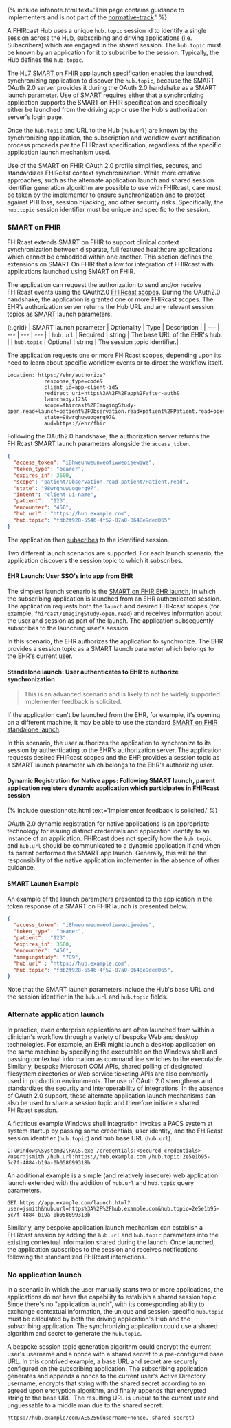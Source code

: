 {% include infonote.html text='This page contains guidance to implementers and is not part of the <a href="2_Specification.html">normative-track</a>.' %}

A FHIRcast Hub uses a unique `hub.topic` session id to identify a single session across the Hub, subscribing and driving applications (i.e. Subscribers) which are engaged in the shared session. The `hub.topic` must be known by an application for it to subscribe to the session. Typically, the Hub defines the `hub.topic`.


The [HL7 SMART on FHIR app launch specification](http://www.hl7.org/fhir/smart-app-launch) enables the launched, synchronizing application to discover the `hub.topic`, because the SMART OAuth 2.0 server provides it during the OAuth 2.0 handshake as a SMART launch parameter. Use of SMART requires either that a synchronizing application supports the SMART on FHIR specification and specifically either be launched from the driving app or use the Hub's authorization server's login page.

Once the `hub.topic` and URL to the Hub (`hub.url`) are known by the synchronizing application, the subscription and workflow event notification process proceeds per the FHIRcast specification, regardless of the specific application launch mechanism used.

Use of the SMART on FHIR OAuth 2.0 profile simplifies, secures, and standardizes FHIRcast context synchronization. While more creative approaches, such as the alternate application launch and shared session identifier generation algorithm are possible to use with FHIRcast, care must be taken by the implementer to ensure synchronization and to protect against PHI loss, session hijacking, and other security risks. Specifically, the `hub.topic` session identifier must be unique and specific to the session.

### SMART on FHIR

FHIRcast extends SMART on FHIR to support clinical context synchronization between disparate, full featured healthcare applications which cannot be embedded within one another.
This section defines the extensions on SMART On FHIR that allow for integration of FHIRcast with applications launched using SMART on FHIR.

The application can request the authorization to send and/or receive FHIRcast events using the OAuth2.0 [FHIRcast scopes](2-2-FhircastScopes.html). During the OAuth2.0 handshake, the application is granted one or more FHIRcast scopes. The EHR’s authorization server returns the Hub URL and any relevant session topics as SMART launch parameters.

{:.grid}
| SMART launch parameter | Optionality | Type | Description |
| --- | --- | --- | --- |
| `hub.url` | Required | string | The base URL of the EHR's hub. |
| `hub.topic` | Optional | string | The session topic identifier.|

The application requests one or more FHIRcast scopes, depending upon its need to learn about specific workflow events or to direct the workflow itself.

```text
Location: https://ehr/authorize?
            response_type=code&
            client_id=app-client-id&
            redirect_uri=https%3A%2F%2Fapp%2Fafter-auth&
            launch=xyz123&
            scope=fhircast%2FImagingStudy-open.read+launch+patient%2FObservation.read+patient%2FPatient.read+openid+profile&
            state=98wrghuwuogerg97&
            aud=https://ehr/fhir
```

Following the OAuth2.0 handshake, the authorization server returns the FHIRcast SMART launch parameters alongside the `access_token`.

```json
{
  "access_token": "i8hweunweunweofiwweoijewiwe",
  "token_type": "bearer",
  "expires_in": 3600,
  "scope": "patient/Observation.read patient/Patient.read",
  "state": "98wrghuwuogerg97",
  "intent": "client-ui-name",
  "patient":  "123",
  "encounter": "456",
  "hub.url" : "https://hub.example.com",
  "hub.topic": "fdb2f928-5546-4f52-87a0-0648e9ded065"
}
```

The application then [subscribes](2-4-Subscribing.html) to the identified session.

Two different launch scenarios are supported. For each launch scenario, the application discovers the session topic to which it subscribes.

#### EHR Launch: User SSO's into app from EHR

The simplest launch scenario is the [SMART on FHIR EHR launch](http://www.hl7.org/fhir/smart-app-launch/#ehr-launch-sequence), in which the subscribing application is launched from an EHR authenticated session. The application requests both the `launch` and desired FHIRcast scopes (for example, `fhircast/ImagingStudy-open.read`) and receives information about the user and session as part of the launch. The application subsequently subscribes to the launching user's session.

In this scenario, the EHR authorizes the application to synchronize. The EHR provides a session topic as a SMART launch parameter which belongs to the EHR's current user.

#### Standalone launch: User authenticates to EHR to authorize synchronization

> This is an advanced scenario and is likely to not be widely supported.  Implementer feedback is solicited.

If the application can't be launched from the EHR, for example, it's opening on a different machine, it may be able to use the standard [SMART on FHIR standalone launch](http://www.hl7.org/fhir/smart-app-launch/#standalone-launch-sequence).

In this scenario, the user authorizes the application to synchronize to its session by authenticating to the EHR's authorization server. The application requests desired FHIRcast scopes and the EHR provides a session topic as a SMART launch parameter which belongs to the EHR's authorizing user.

#### Dynamic Registration for Native apps: Following SMART launch, parent application registers dynamic application which participates in FHIRcast session

{% include questionnote.html text='Implementer feedback is solicited.' %}

OAuth 2.0 dynamic registration for native applications is an appropriate technology for issuing distinct credentials and application identity to an instance of an application. FHIRcast does not specify how the `hub.topic` and `hub.url` should be communicated to a dynamic application if and when its parent performed the SMART app launch. Generally, this will be the responsibility of the native application implementer in the absence of other guidance. 

#### SMART Launch Example

 An example of the launch parameters presented to the application in the token response of a SMART on FHIR launch is presented below.

```json
{
  "access_token": "i8hweunweunweofiwweoijewiwe",
  "token_type": "bearer",
  "patient":  "123",
  "expires_in": 3600,
  "encounter": "456",
  "imagingstudy": "789",
  "hub.url" : "https://hub.example.com",
  "hub.topic": "fdb2f928-5546-4f52-87a0-0648e9ded065",
}
```

Note that the SMART launch parameters include the Hub's base URL and the session identifier in the `hub.url` and `hub.topic` fields.

### Alternate application launch

In practice, even enterprise applications are often launched from within a clinician's workflow through a variety of bespoke Web and desktop technologies. For example, an EHR might launch a desktop application on the same machine by specifying the executable on the Windows shell and passing contextual information as command line switches to the executable. Similarly, bespoke Microsoft COM APIs, shared polling of designated filesystem directories or Web service ticketing APIs are also commonly used in production environments.  The use of OAuth 2.0 strengthens and standardizes the security and interoperability of integrations. In the absence of OAuth 2.0 support, these alternate application launch mechanisms can also be used to share a session topic and therefore initiate a shared FHIRcast session.

A fictitious example Windows shell integration invokes a PACS system at system startup by passing some credentials, user identity, and the FHIRcast session identifier (`hub.topic`) and hub base URL (`hub.url`).

```text
C:\Windows\System32\PACS.exe /credentials:<secured credentials> /user:jsmith /hub.url:https://hub.example.com /hub.topic:2e5e1b95-5c7f-4884-b19a-0b058699318b
```

An additional example is a simple (and relatively insecure) web application launch extended with the addition of `hub.url` and `hub.topic` query parameters.

```text
GET https://app.example.com/launch.html?user=jsmith&hub.url=https%3A%2F%2Fhub.example.com&hub.topic=2e5e1b95-5c7f-4884-b19a-0b058699318b
```

Similarly, any bespoke application launch mechanism can establish a FHIRcast session by adding the `hub.url` and `hub.topic` parameters into the existing contextual information shared during the launch.  Once launched, the application subscribes to the session and receives notifications following the standardized FHIRcast interactions.

### No application launch

In a scenario in which the user manually starts two or more applications, the applications do not have the capability to establish a shared session topic. Since there's no "application launch", with its corresponding ability to exchange contextual information, the unique and session-specific `hub.topic` must be calculated by both the driving application's Hub and the subscribing application. The synchronizing application could use a shared algorithm and secret to generate the `hub.topic`.

A bespoke session topic generation algorithm could encrypt the current user's username and a nonce with a shared secret to a pre-configured base URL. In this contrived example, a base URL and secret are securely configured on the subscribing application. The subscribing application generates and appends a nonce to the current user's Active Directory username, encrypts that string with the shared secret according to an agreed upon encryption algorithm, and finally appends that encrypted string to the base URL. The resulting URL is unique to the current user and unguessable to a middle man due to the shared secret.

```text
https://hub.example/com/AES256(username+nonce, shared secret)
```
